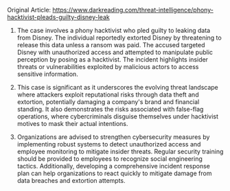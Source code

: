 Original Article: https://www.darkreading.com/threat-intelligence/phony-hacktivist-pleads-guilty-disney-leak

1) The case involves a phony hacktivist who pled guilty to leaking data from Disney. The individual reportedly extorted Disney by threatening to release this data unless a ransom was paid. The accused targeted Disney with unauthorized access and attempted to manipulate public perception by posing as a hacktivist. The incident highlights insider threats or vulnerabilities exploited by malicious actors to access sensitive information.

2) This case is significant as it underscores the evolving threat landscape where attackers exploit reputational risks through data theft and extortion, potentially damaging a company's brand and financial standing. It also demonstrates the risks associated with false-flag operations, where cybercriminals disguise themselves under hacktivist motives to mask their actual intentions.

3) Organizations are advised to strengthen cybersecurity measures by implementing robust systems to detect unauthorized access and employee monitoring to mitigate insider threats. Regular security training should be provided to employees to recognize social engineering tactics. Additionally, developing a comprehensive incident response plan can help organizations to react quickly to mitigate damage from data breaches and extortion attempts.